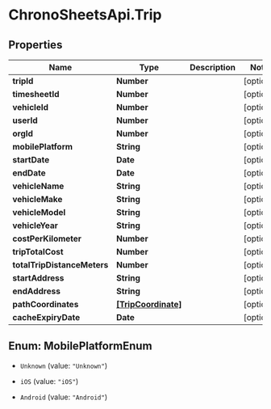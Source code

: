 # ChronoSheetsApi.Trip

## Properties

Name | Type | Description | Notes
------------ | ------------- | ------------- | -------------
**tripId** | **Number** |  | [optional] 
**timesheetId** | **Number** |  | [optional] 
**vehicleId** | **Number** |  | [optional] 
**userId** | **Number** |  | [optional] 
**orgId** | **Number** |  | [optional] 
**mobilePlatform** | **String** |  | [optional] 
**startDate** | **Date** |  | [optional] 
**endDate** | **Date** |  | [optional] 
**vehicleName** | **String** |  | [optional] 
**vehicleMake** | **String** |  | [optional] 
**vehicleModel** | **String** |  | [optional] 
**vehicleYear** | **String** |  | [optional] 
**costPerKilometer** | **Number** |  | [optional] 
**tripTotalCost** | **Number** |  | [optional] 
**totalTripDistanceMeters** | **Number** |  | [optional] 
**startAddress** | **String** |  | [optional] 
**endAddress** | **String** |  | [optional] 
**pathCoordinates** | [**[TripCoordinate]**](TripCoordinate.md) |  | [optional] 
**cacheExpiryDate** | **Date** |  | [optional] 



## Enum: MobilePlatformEnum


* `Unknown` (value: `"Unknown"`)

* `iOS` (value: `"iOS"`)

* `Android` (value: `"Android"`)




